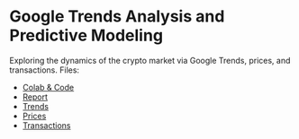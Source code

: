 # Google Trends Analysis and Predictive Modeling

Exploring the dynamics of the crypto market via Google Trends, prices, and transactions. 
Files: 
* [Colab & Code](Google_Trends->_Crypto_Market.ipynb)
* [Report](Google%20Trends%20-%20Crypto%20Prices%20%20Raport.pdf)
* [Trends](trends/trends.csv)
* [Prices](prices/combined.csv)
* [Transactions](transaction-info.csv)
